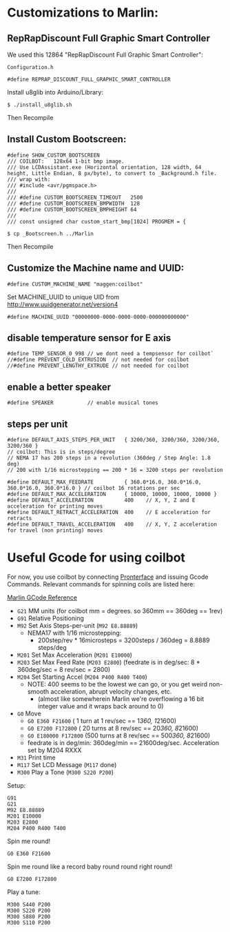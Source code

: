 
# Customizations to Marlin:

## RepRapDiscount Full Graphic Smart Controller
We used this 12864 "RepRapDiscount Full Graphic Smart Controller":

`Configuration.h`
```
#define REPRAP_DISCOUNT_FULL_GRAPHIC_SMART_CONTROLLER
```
Install u8glib into Arduino/Library:
```
$ ./install_u8glib.sh
```
Then Recompile

## Install Custom Bootscreen:
```
#define SHOW_CUSTOM_BOOTSCREEN
/// COILBOT:   128x64 1-bit bmp image.
/// Use LCDAssistant.exe (Horizontal orientation, 128 width, 64 height, Little Endian, 8 px/byte), to convert to _Background.h file.
/// wrap with:
/// #include <avr/pgmspace.h>
///
/// #define CUSTOM_BOOTSCREEN_TIMEOUT   2500
/// #define CUSTOM_BOOTSCREEN_BMPWIDTH  128
/// #define CUSTOM_BOOTSCREEN_BMPHEIGHT 64
///
/// const unsigned char custom_start_bmp[1024] PROGMEM = {
```
```
$ cp _Bootscreen.h ../Marlin
```
Then Recompile

## Customize the Machine name and UUID:
```
#define CUSTOM_MACHINE_NAME "maggen:coilbot"
```
Set MACHINE_UUID to unique UID from http://www.uuidgenerator.net/version4
```
#define MACHINE_UUID "00000000-0000-0000-0000-000000000000"
```

## disable temperature sensor for E axis
```
#define TEMP_SENSOR_0 998 // we dont need a tempsensor for coilbot`
//#define PREVENT_COLD_EXTRUSION  // not needed for coilbot
//#define PREVENT_LENGTHY_EXTRUDE // not needed for coilbot
```

## enable a better speaker
```
#define SPEAKER           // enable musical tones
```

## steps per unit
```
#define DEFAULT_AXIS_STEPS_PER_UNIT   { 3200/360, 3200/360, 3200/360, 3200/360 }
// coilbot: This is in steps/degree
// NEMA 17 has 200 steps in a revolution (360deg / Step Angle: 1.8 deg)
// 200 with 1/16 microstepping == 200 * 16 = 3200 steps per revolution

#define DEFAULT_MAX_FEEDRATE          { 360.0*16.0, 360.0*16.0, 360.0*16.0, 360.0*16.0 } // coilbot 16 rotations per sec
#define DEFAULT_MAX_ACCELERATION      { 10000, 10000, 10000, 10000 }
#define DEFAULT_ACCELERATION          400    // X, Y, Z and E acceleration for printing moves
#define DEFAULT_RETRACT_ACCELERATION  400    // E acceleration for retracts
#define DEFAULT_TRAVEL_ACCELERATION   400    // X, Y, Z acceleration for travel (non printing) moves
```

# Useful Gcode for using coilbot
For now, you use coilbot by connecting [Pronterface](http://www.pronterface.com/) and issuing Gcode Commands.
Relevant commands for spinning coils are listed here:

[Marlin GCode Reference](http://marlinfw.org/docs/gcode/G010.html)
- `G21` MM units   (for coilbot mm = degrees. so 360mm == 360deg == 1rev)
- `G91` Relative Positioning
- `M92` Set Axis Steps-per-unit (`M92 E8.88889`)
   - NEMA17 with 1/16 microstepping:
      - 200step/rev * 16microsteps = 3200steps / 360deg = 8.8889 steps/deg
- `M201` Set Max Acceleration (`M201 E10000`)
- `M203` Set Max Feed Rate    (`M203 E2800`) (feedrate is in deg/sec: 8 * 360deg/sec = 8 rev/sec = 2800)
- `M204` Set Starting Accel   (`M204 P400 R400 T400`)
   - NOTE: 400 seems to be the lowest we can go, or you get weird non-smooth acceleration, abrupt velocity changes, etc.
      - (almost like somewherein Marlin we're overflowing a 16 bit integer value and it wraps back around to 0)
- `G0` Move
   - `G0 E360 F21600`     (  1 turn  at 1 rev/sec ==   1*360, 1*21600)
   - `G0 E7200 F172800`   ( 20 turns at 8 rev/sec ==  20*360, 8*21600)
   - `G0 E180000 F172800` (500 turns at 8 rev/sec == 500*360, 8*21600)
   - feedrate is in deg/min: 360deg/min == 21600deg/sec.  Acceleration set by M204 RXXX
- `M31` Print time
- `M117` Set LCD Message (`M117` done)
- `M300` Play a Tone  (`M300 S220 P200`)

Setup:
```
G91
G21
M92 E8.88889
M201 E10000
M203 E2800
M204 P400 R400 T400
```

Spin me round!
```
G0 E360 F21600
```

Spin me round like a record baby round round right round!
```
G0 E7200 F172800
```

Play a tune:
```
M300 S440 P200
M300 S220 P200
M300 S880 P200
M300 S110 P200
```

